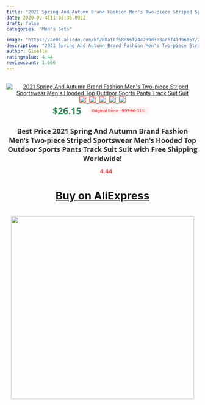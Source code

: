 ```yaml
---
title: "2021 Spring And Autumn Brand Fashion Men's Two-piece Striped Sportswear Men's Hooded Top Outdoor Sports Pants Track Suit Suit"
date: 2020-09-4T11:33:36.892Z
draft: false
categories: "Men's Sets"

image: "https://ae01.alicdn.com/kf/H8afbf58896f244239d3e8ae6f41d9605Y/2021-Spring-And-Autumn-Brand-Fashion-Men-s-Two-piece-Striped-Sportswear-Men-s-Hooded-Top.jpg"
description: "2021 Spring And Autumn Brand Fashion Men's Two-piece Striped Sportswear Men's Hooded Top Outdoor Sports Pants Track Suit Suit"
author: Giselle
ratingvalue: 4.44
reviewcount: 1.666
---
```

<br>
<div style="text-align: center;">
<a href="https://s.click.aliexpress.com/e/_AZOKZn" target="_blank" rel="nofollow noopener noreferrer"><img alt="2021 Spring And Autumn Brand Fashion Men's Two-piece Striped Sportswear Men's Hooded Top Outdoor Sports Pants Track Suit Suit" class="magnifier-image" src="https://ae01.alicdn.com/kf/H8afbf58896f244239d3e8ae6f41d9605Y/2021-Spring-And-Autumn-Brand-Fashion-Men-s-Two-piece-Striped-Sportswear-Men-s-Hooded-Top.jpg_640x640.jpg">
<br>
<img style="border:1px solid salmon" src="https://ae01.alicdn.com/kf/H8afbf58896f244239d3e8ae6f41d9605Y/2021-Spring-And-Autumn-Brand-Fashion-Men-s-Two-piece-Striped-Sportswear-Men-s-Hooded-Top.jpg_120x120.jpg">&nbsp;&nbsp;<img style="border:1px solid salmon" src="https://ae01.alicdn.com/kf/Ha26c31e8368348f89dfdcba206e38f81a/2021-Spring-And-Autumn-Brand-Fashion-Men-s-Two-piece-Striped-Sportswear-Men-s-Hooded-Top.jpg_120x120.jpg">&nbsp;&nbsp;<img style="border:1px solid salmon" src="https://ae01.alicdn.com/kf/H1d9537692fcc410e826c40004459f38bG/2021-Spring-And-Autumn-Brand-Fashion-Men-s-Two-piece-Striped-Sportswear-Men-s-Hooded-Top.jpg_120x120.jpg">&nbsp;&nbsp;<img style="border:1px solid salmon" src="https://ae01.alicdn.com/kf/He8e1e4d0846a468aa68e11500256f908O/2021-Spring-And-Autumn-Brand-Fashion-Men-s-Two-piece-Striped-Sportswear-Men-s-Hooded-Top.jpg_120x120.jpg">&nbsp;&nbsp;<img style="border:1px solid salmon" src="https://ae01.alicdn.com/kf/Ha94423f9d60741bc8a0d924e2561f0e2n/2021-Spring-And-Autumn-Brand-Fashion-Men-s-Two-piece-Striped-Sportswear-Men-s-Hooded-Top.jpg_120x120.jpg"></a></div><br0>
<div style="text-align: center;"><span style="background-color: white; border: 0px; box-sizing: border-box; color: seagreen; display: inline-block; font-family: &quot;open sans&quot; , &quot;arial&quot; , &quot;helvetica&quot; , sans-serif , &quot;heiti&quot;; font-size: 24px; font-stretch: inherit; font-weight: 700; line-height: inherit; margin: 0px 10px 0px 0px; padding: 0px; vertical-align: middle;">$26.15 </span>
<span style="background: rgb(255 , 241 , 241); border-radius: 3px; border: 0px; box-sizing: border-box; color: #ff4747; display: inline-block; font-family: inherit; font-size: 12px; font-stretch: inherit; font-style: inherit; font-variant: inherit; font-weight: 600; line-height: inherit; margin: 0px; padding: 2px 5px; transform: scale(0.9); vertical-align: middle;">Original Price : <b style="text-decoration: line-through;">$37.90 </b> 31%&nbsp;&nbsp;</span></div>
<h1 style="color: #333333; display: inline-block; font-family: &quot;open sans&quot; , &quot;arial&quot; , &quot;helvetica&quot; , sans-serif , &quot;heiti&quot;; font-size: 18px; font-stretch: inherit; font-weight: 700; text-align: center;">Best Price 2021 Spring And Autumn Brand Fashion Men's Two-piece Striped Sportswear Men's Hooded Top Outdoor Sports Pants Track Suit Suit with Free Shipping Worldwide!</h1>
<div style="color: #ff4747; text-align: center;">
<img src="https://4.bp.blogspot.com/-M0ZcTcb-5uY/XleCXlxnR4I/AAAAAAAAAEc/OrjgMkXV1oMQFaCRZj5HQwOCBcu3w1FegCPcBGAYYCw/s1600/star.png" style="height: 15px;">&nbsp;<b>4.44</b></div>
<div class="button_cont" align="center"><a class="buynow_a" href="https://s.click.aliexpress.com/e/_AZOKZn" target="_blank" rel="nofollow noopener noreferrer"><H1>Buy on AliExpress</H1></a></div><br>
<div class="separator" style="clear: both; text-align: center;">
<img src="https://lh3.googleusercontent.com/-pTy5HemUv9M/XlePHvY0dAI/AAAAAAAAAE4/0nX5iRUoIWY8eMW9Dpxeirr157OZliDIgCLcBGAsYHQ/s1600/badge.gif" width="480">
</div>
